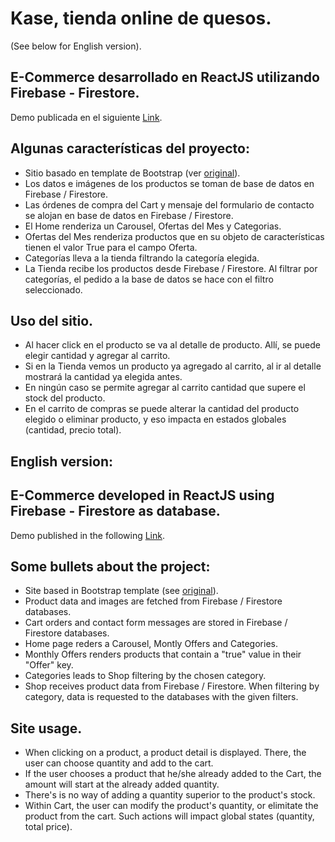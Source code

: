 # Kase, tienda online de quesos.

(See below for English version).


## E-Commerce desarrollado en ReactJS utilizando Firebase - Firestore.

Demo publicada en el siguiente [Link](https://diegoignaciocid.github.io/).



## Algunas características del proyecto:

* Sitio basado en template de Bootstrap (ver [original](https://technext.github.io/zay-shop/)).  
* Los datos e imágenes de los productos se toman de base de datos en Firebase / Firestore.
* Las órdenes de compra del Cart y mensaje del formulario de contacto se alojan en base de datos en Firebase / Firestore.
* El Home renderiza un Carousel, Ofertas del Mes y Categorias. 
* Ofertas del Mes renderiza productos que en su objeto de características tienen el valor True para el campo Oferta.
* Categorías lleva a la tienda filtrando la categoría elegida.
* La Tienda recibe los productos desde Firebase / Firestore. Al filtrar por categorías, el pedido a la base de datos se hace con el filtro seleccionado.

## Uso del sitio.

* Al hacer click en el producto se va al detalle de producto. Allí, se puede elegir cantidad y agregar al carrito.
* Si en la Tienda vemos un producto ya agregado al carrito, al ir al detalle mostrará la cantidad ya elegida antes.
* En ningún caso se permite agregar al carrito cantidad que supere el stock del producto.
* En el carrito de compras se puede alterar la cantidad del producto elegido o eliminar producto, y eso impacta en estados globales (cantidad, precio total).  


## English version:

## E-Commerce developed in ReactJS using Firebase - Firestore as database.

Demo published in the following [Link](https://diegoignaciocid.github.io/).



## Some  bullets about the project:

* Site based in Bootstrap template (see [original](https://technext.github.io/zay-shop/)). 
* Product data and images are fetched from Firebase / Firestore databases.
* Cart orders and contact form messages are stored in Firebase / Firestore databases.
* Home page reders a Carousel, Montly Offers and Categories.
* Monthly Offers renders products that contain a "true" value in their "Offer" key.
* Categories leads to Shop filtering by the chosen category.
* Shop receives product data from Firebase / Firestore. When filtering by category, data is requested to the databases with the given filters.

## Site usage.

* When clicking on a product, a product detail is displayed. There, the user can choose quantity and add to the cart.
* If the user chooses a product that he/she already added to the Cart, the amount will start at the already added quantity. 
* There's is no way of adding a quantity superior to the product's stock.
* Within Cart, the user can modify the product's quantity, or elimitate the product from the cart. Such actions will impact global states (quantity, total price). 